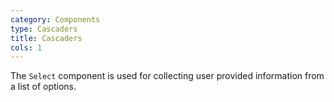 ```yaml
---
category: Components
type: Cascaders
title: Cascaders
cols: 1
---
```


The `Select` component is used for collecting user provided information from a list of options.
